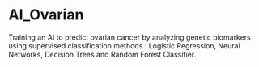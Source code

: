# AI_Ovarian
Training an AI to predict ovarian cancer by analyzing genetic biomarkers using supervised classification methods : Logistic Regression, Neural Networks, Decision Trees and Random Forest Classifier.
